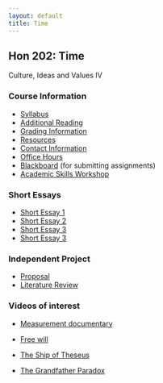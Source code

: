 ```yaml
---
layout: default
title: Time
---
```


## Hon 202: Time

Culture, Ideas and Values IV

### Course Information
+ [Syllabus](Syllabus.pdf)
+ [Additional Reading](Readings/)
+ [Grading Information](/Teaching/Grading/)
+ [Resources](/Teaching/Resources/)
+ [Contact Information](/Contact)
+ [Office Hours](/Contact/Office)
+ [Blackboard](http://blackboard.njcu.edu) (for submitting assignments)
+ [Academic Skills Workshop](http://www.njcu.edu/counselingcenter/academic-skills-workshops/)



### Short Essays

+ [Short Essay 1](Assignments/Short1) 
+ [Short Essay 2](Assignments/Short2)
+ [Short Essay 3](Assignments/Short3)
+ [Short Essay 3](Assignments/Short4)




### Independent Project

+ [Proposal](Assignments/Project/Proposal)
+ [Literature Review](Assignments/Project/Literature)



### Videos of interest

+ [Measurement documentary](https://www.youtube.com/watch?v=g81opjVDAaA)


+ [Free will](https://www.youtube.com/watch?v=iSfXdNIolQA)

+ [The Ship of Theseus](https://www.youtube.com/watch?v=dYAoiLhOuao)

+ [The Grandfather Paradox](https://www.youtube.com/watch?v=M8oITAoaCr4)